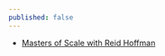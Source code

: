 ```yaml
---
published: false
---
```

- [Masters of Scale with Reid Hoffman
](https://itunes.apple.com/WebObjects/MZStore.woa/wa/viewPodcast?id=1227971746&mt=2&ls=1&_branch_match_id=426165547449986747)